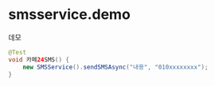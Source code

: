 # smsservice.demo



데모

```java
@Test
void 카페24SMS() {
    new SMSService().sendSMSAsync("내용", "010xxxxxxxx");
}
```
